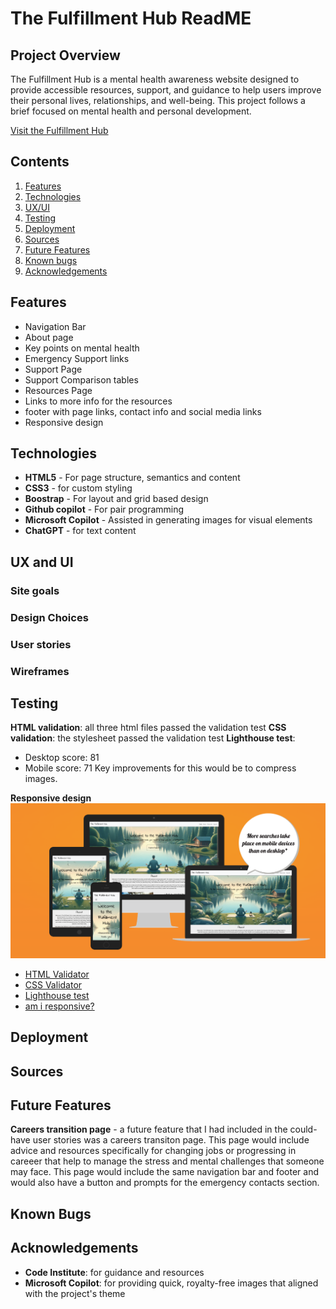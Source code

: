 # The Fulfillment Hub ReadME

## Project Overview
The Fulfillment Hub is a mental health awareness website designed to provide accessible resources, support, and guidance to help users improve their personal lives, relationships, and well-being. This project follows a brief focused on mental health and personal development.

[Visit the Fulfillment Hub](https://judewoolls.github.io/assessment-project-1/)

## Contents
1. [Features](#features)
2. [Technologies](#technologies)
3. [UX/UI](#ux-and-ui)
4. [Testing](#testing)
5. [Deployment](#deployment)
6. [Sources](#sources)
7. [Future Features](#future-features)
8. [Known bugs](#known-bugs)
9. [Acknowledgements](#acknowledgements)

## Features
* Navigation Bar
* About page
* Key points on mental health
* Emergency Support links
* Support Page
* Support Comparison tables
* Resources Page
* Links to more info for the resources
* footer with page links, contact info and social media links
* Responsive design

## Technologies
* **HTML5** - For page structure, semantics and content
* **CSS3** - for custom styling
* **Boostrap** - For layout and grid based design
* **Github copilot** - For pair programming
* **Microsoft Copilot** - Assisted in generating images for visual elements
* **ChatGPT** - for text content


## UX and UI

### Site goals
### Design Choices
### User stories
### Wireframes


## Testing

**HTML validation**: all three html files passed the validation test
**CSS validation**: the stylesheet passed the validation test
**Lighthouse test**:
  * Desktop score: 81
  * Mobile score: 71
Key improvements for this would be to compress images.

**Responsive design**
![responsive design image](amiresponsive.png)

* [HTML Validator](https://validator.w3.org/)
* [CSS Validator](https://jigsaw.w3.org/css-validator/)
* [Lighthouse test](https://developer.chrome.com/docs/lighthouse/overview#devtools)
* [am i responsive?](https://amiresponsive.co.uk/)

## Deployment

## Sources

## Future Features
**Careers transition page** - a future feature that I had included in the could-have user stories was a careers transiton page.
This page would include advice and resources specifically for changing jobs or progressing in careeer that help to manage the
stress and mental challenges that someone may face. This page would include the same navigation bar and footer and would also
have a button and prompts for the emergency contacts section.

## Known Bugs

## Acknowledgements
* **Code Institute**: for guidance and resources
* **Microsoft Copilot**: for providing quick, royalty-free images that aligned with the project's theme

